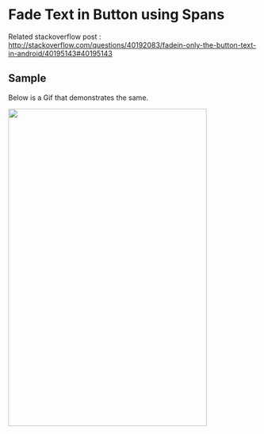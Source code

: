 # Fade Text in Button using Spans

Related stackoverflow post : http://stackoverflow.com/questions/40192083/fadein-only-the-button-text-in-android/40195143#40195143

Sample
-----

Below is a Gif that demonstrates the same.

<img src='http://i.imgur.com/RIV2Ksu.gifv' width='400' height='640' />